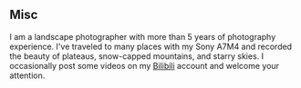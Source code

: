 ## Misc

I am a landscape photographer with more than 5 years of photography experience. I've traveled to many places with my Sony A7M4 and recorded the beauty of plateaus, snow-capped mountains, and starry skies. I occasionally post some videos on my [Bilibili](https://space.bilibili.com/18636556) account and welcome your attention.

